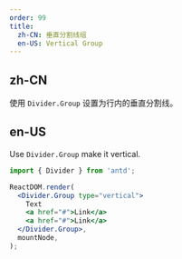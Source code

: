 ```yaml
---
order: 99
title:
  zh-CN: 垂直分割线组
  en-US: Vertical Group
---
```


## zh-CN

使用 `Divider.Group` 设置为行内的垂直分割线。

## en-US

Use `Divider.Group` make it vertical.

```jsx
import { Divider } from 'antd';

ReactDOM.render(
  <Divider.Group type="vertical">
    Text
    <a href="#">Link</a>
    <a href="#">Link</a>
  </Divider.Group>,
  mountNode,
);
```
